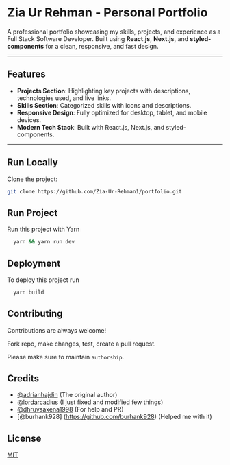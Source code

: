 # Zia Ur Rehman - Personal Portfolio

A professional portfolio showcasing my skills, projects, and experience as a Full Stack Software Developer. Built using **React.js**, **Next.js**, and **styled-components** for a clean, responsive, and fast design.

---

## Features

- **Projects Section**: Highlighting key projects with descriptions, technologies used, and live links.
- **Skills Section**: Categorized skills with icons and descriptions.
- **Responsive Design**: Fully optimized for desktop, tablet, and mobile devices.
- **Modern Tech Stack**: Built with React.js, Next.js, and styled-components.

---

## Run Locally

Clone the project:

```bash
git clone https://github.com/Zia-Ur-Rehman1/portfolio.git
```
    
## Run Project 

Run this project with Yarn

```bash 
  yarn && yarn run dev
```
    
## Deployment

To deploy this project run

```bash
  yarn build
```

  
## Contributing

Contributions are always welcome!

Fork repo, make changes, test, create a pull request.

Please make sure to maintain `authorship`.

  
## Credits
- [@adrianhajdin](https://github.com/adrianhajdin) (The original author)
- [@lordarcadius](https://github.com/lordarcadius) (I just fixed and modified few things)
- [@dhruvsaxena1998](https://github.com/dhruvsaxena1998) (For help and PR)
- [@burhank928] (https://github.com/burhank928) (Helped me with it)

  
## License

[MIT](https://github.com/lordarcadius/portfolio/blob/master/LICENSE)
